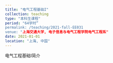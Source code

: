```yaml
---
title: "电气工程基础I"
collection: teaching
type: "本科生课程"
period: "64学时”
permalink: /teaching/2021-fall-EE031
venue: "上海交通大学, 电子信息与电气工程学院电气工程系"
date: 2021-01-01
location: "上海, 中国"
---
```


电气工程基础I简介